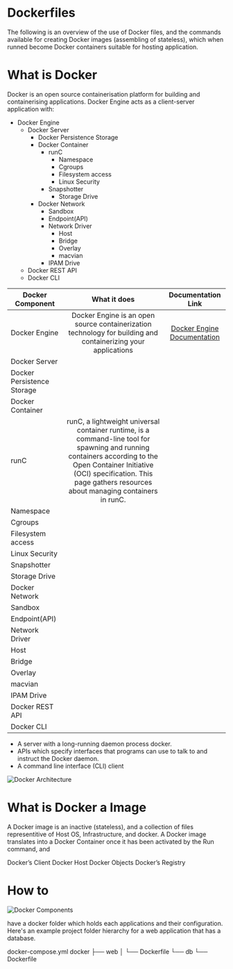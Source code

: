 # Dockerfiles

The following is an overview of the use of Docker files, and the commands available for creating Docker images 
(assembling of stateless), which when runned become Docker containers suitable for hosting application.

# What is Docker
Docker is an open source containerisation platform for building and containerising applications. Docker Engine acts 
as a client-server application with:

* Docker Engine
    * Docker Server 
        * Docker Persistence Storage
        * Docker Container
            * runC
                * Namespace
                * Cgroups
                * Filesystem access
                * Linux Security
            * Snapshotter
                * Storage Drive
        * Docker Network
            * Sandbox
            * Endpoint(API)
            * Network Driver
                * Host
                * Bridge
                * Overlay
                * macvian
            * IPAM Drive 
    * Docker REST API
    * Docker CLI
 
|Docker Component       |What it does           | Documentation Link    | 
|-----------------------|:---------------------:|:----------------------:
| Docker Engine         | Docker Engine is an open source containerization technology for building and containerizing your applications| [Docker Engine Documentation](https://docs.docker.com/install/linux/docker-ce/ubuntu/)                      |                       |
| Docker Server         |                       |                       |
| Docker Persistence Storage|                   |                       |
| Docker Container |
| runC|runC, a lightweight universal container runtime, is a command-line tool for spawning and running containers according to the Open Container Initiative (OCI) specification.  This page gathers resources about managing containers in runC.|   |
| Namespace|
| Cgroups|
| Filesystem access|
| Linux Security|
| Snapshotter|
| Storage Drive|
| Docker Network|
| Sandbox|
| Endpoint(API)|
| Network Driver|
| Host|
| Bridge|
| Overlay|
| macvian|
| IPAM Drive| 
| Docker REST API|
| Docker CLI|
        
* A server with a long-running daemon process docker.
* APIs which specify interfaces that programs can use to talk to and instruct the Docker daemon.
* A command line interface (CLI) client

![Docker Architecture](https://vmarena.com/wp-content/uploads/2018/08/DOCK02.png)

# What is Docker a Image
A Docker image is an inactive (stateless), and a collection of files representitive of Host OS, Infrastructure, 
and docker.  A Docker image translates into a Docker Container once it has been activated by the Run command, and 

Docker’s Client
Docker Host
Docker Objects
Docker’s Registry 

# How to 

![Docker Components](https://d1jnx9ba8s6j9r.cloudfront.net/blog/wp-content/uploads/2019/09/Picture1-15.png)


have a docker folder which holds each applications and their configuration. Here's an example project folder hierarchy for a web application that has a database.

docker-compose.yml
docker
├── web
│   └── Dockerfile
└── db
    └── Dockerfile